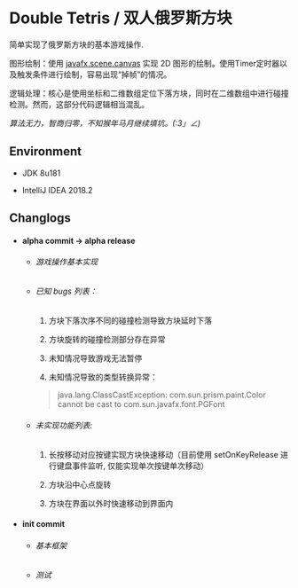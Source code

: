 # Double Tetris / 双人俄罗斯方块

简单实现了俄罗斯方块的基本游戏操作. 

图形绘制：使用 [javafx.scene.canvas](https://docs.oracle.com/javase/10/docs/api/javafx/scene/canvas/package-summary.html) 实现 2D 图形的绘制。使用Timer定时器以及触发条件进行绘制，容易出现“掉帧”的情况。 

逻辑处理：核心是使用坐标和二维数组定位下落方块，同时在二维数组中进行碰撞检测。然而，这部分代码逻辑相当混乱。

*算法无力，智商归零，不知猴年马月继续填坑。(:3」∠)*

## Environment

* JDK 8u181

* IntelliJ IDEA 2018.2

## Changlogs

* #### alpha commit -> alpha release
    
    * ###### 游戏操作基本实现
    
    * ###### 已知 bugs 列表：
        
        1. 方块下落次序不同的碰撞检测导致方块延时下落
        
        1. 方块旋转的碰撞检测部分存在异常
        
        1. 未知情况导致游戏无法暂停
        
        1. 未知情况导致的类型转换异常：
        
        >java.lang.ClassCastException: com.sun.prism.paint.Color cannot be cast to com.sun.javafx.font.PGFont
        
    * ###### 未实现功能列表: 
    
        1. 长按移动对应按键实现方块快速移动（目前使用 setOnKeyRelease 进行键盘事件监听, 仅能实现单次按键单次移动）
        
        1. 方块沿中心点旋转
        
        1. 方块在界面以外时快速移动到界面内

* #### init commit

    * ###### 基本框架
    
    * ###### 测试
